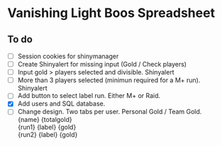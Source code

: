 # Vanishing Light Boos Spreadsheet

## To do

- [ ] Session cookies for shinymanager
- [ ] Create Shinyalert for missing input (Gold / Check players)
- [ ] Input gold > players selected and divisible. Shinyalert
- [ ] More than 3 players selected (minimun required for a M+ run). Shinyalert
- [ ] Add button to select label run. Either M+ or Raid.
- [X] Add users and SQL database.
- [ ] Change design. Two tabs per user. Personal Gold / Team Gold.  
             {name}  {totalgold}  
      {run1} {label} {gold}  
      {run2} {label} {gold}  
